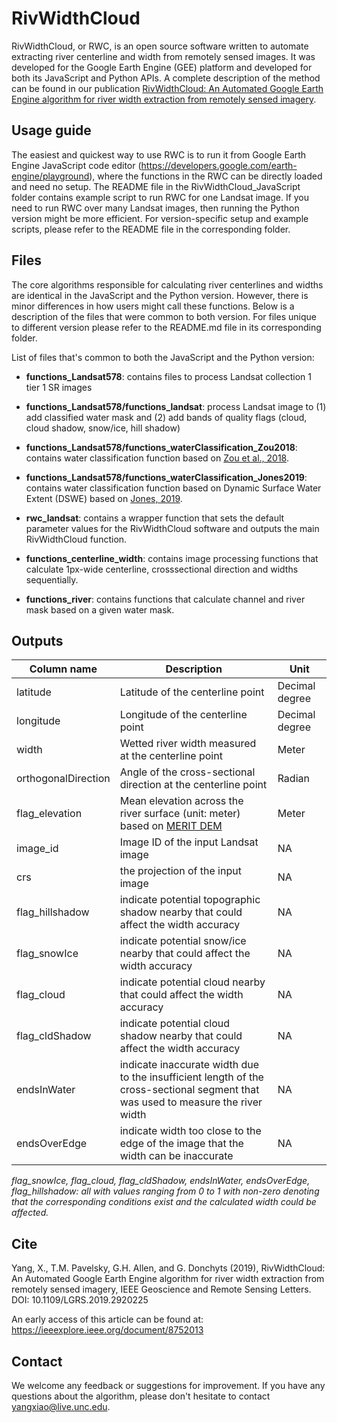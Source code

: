 # RivWidthCloud

RivWidthCloud, or RWC, is an open source software written to automate extracting river centerline and width from remotely sensed images. It was developed for the Google Earth Engine (GEE) platform and developed for both its JavaScript and Python APIs. A complete description of the method can be found in our publication [RivWidthCloud: An Automated Google Earth Engine algorithm for river width extraction from remotely sensed imagery](https://ieeexplore.ieee.org/document/8752013).

## Usage guide

The easiest and quickest way to use RWC is to run it from Google Earth Engine JavaScript code editor (https://developers.google.com/earth-engine/playground), where the functions in the RWC can be directly loaded and need no setup. The README file in the RivWidthCloud_JavaScript folder contains example script to run RWC for one Landsat image. If you need to run RWC over many Landsat images, then running the Python version might be more efficient. For version-specific setup and example scripts, please refer to the README file in the corresponding folder.

## Files

The core algorithms responsible for calculating river centerlines and widths are identical in the JavaScript and the Python version. However, there is minor differences in how users might call these functions. Below is a description of the files that were common to both version. For files unique to different version please refer to the README.md file in its corresponding folder.

List of files that's common to both the JavaScript and the Python version:
* __functions_Landsat578__: contains files to process Landsat collection 1 tier 1 SR images
* __functions_Landsat578/functions_landsat__: process Landsat image to (1) add classified water mask and (2) add bands of quality flags (cloud, cloud shadow, snow/ice, hill shadow)
* __functions_Landsat578/functions_waterClassification_Zou2018__: contains water classification function based on [Zou et al., 2018](https://doi.org/10.1073/pnas.1719275115).
* __functions_Landsat578/functions_waterClassification_Jones2019__: contains water classification function based on Dynamic Surface Water Extent (DSWE) based on [Jones, 2019](https://doi.org/10.3390/rs11040374).
* __rwc_landsat__: contains a wrapper function that sets the default parameter values for the RivWidthCloud software and outputs the main RivWidthCloud function.

* __functions_centerline_width__: contains image processing functions that calculate 1px-wide centerline, crosssectional direction and widths sequentially.
* __functions_river__: contains functions that calculate channel and river mask based on a given water mask.

## Outputs

Column name|Description|Unit
-------|---------|---------
latitude|Latitude of the centerline point|Decimal degree
longitude|Longitude of the centerline point|Decimal degree
width|Wetted river width measured at the centerline point|Meter
orthogonalDirection|Angle of the cross-sectional direction at the centerline point|Radian
flag_elevation|Mean elevation across the river surface (unit: meter) based on [MERIT DEM](http://hydro.iis.u-tokyo.ac.jp/~yamadai/MERIT_DEM/)|Meter
image_id|Image ID of the input Landsat image|NA
crs|the projection of the input image|NA
flag_hillshadow|indicate potential topographic shadow nearby that could affect the width accuracy|NA
flag_snowIce|indicate potential snow/ice nearby that could affect the width accuracy|NA
flag_cloud|indicate potential cloud nearby that could affect the width accuracy|NA
flag_cldShadow|indicate potential cloud shadow nearby that could affect the width accuracy|NA
endsInWater|indicate inaccurate width due to the insufficient length of the cross-sectional segment that was used to measure the river width|NA
endsOverEdge|indicate width too close to the edge of the image that the width can be inaccurate|NA

_flag_snowIce, flag_cloud, flag_cldShadow, endsInWater, endsOverEdge, flag_hillshadow: all with values ranging from 0 to 1 with non-zero denoting that the corresponding conditions exist and the calculated width could be affected._

## Cite

Yang, X., T.M. Pavelsky, G.H. Allen, and G. Donchyts (2019), RivWidthCloud: An Automated Google Earth Engine algorithm for river width extraction from remotely sensed imagery, IEEE Geoscience and Remote Sensing Letters. DOI: 10.1109/LGRS.2019.2920225

An early access of this article can be found at: https://ieeexplore.ieee.org/document/8752013

## Contact

We welcome any feedback or suggestions for improvement. If you have any questions about the algorithm, please don't hesitate to contact yangxiao@live.unc.edu.
